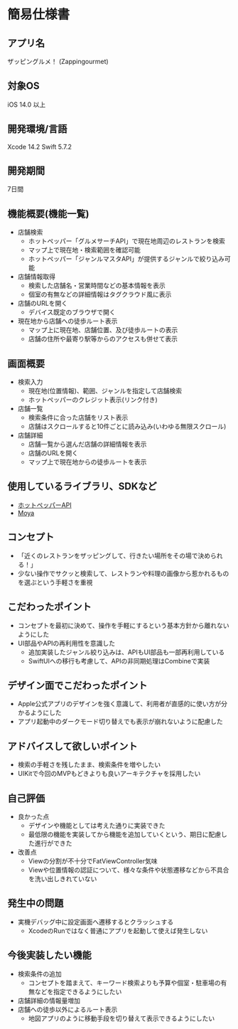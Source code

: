 # 簡易仕様書

## アプリ名
ザッピングルメ！ (Zappingourmet)

## 対象OS
iOS 14.0 以上

## 開発環境/言語
Xcode 14.2
Swift 5.7.2

## 開発期間
7日間

## 機能概要(機能一覧)
- 店舗検索
  - ホットペッパー「グルメサーチAPI」で現在地周辺のレストランを検索
  - マップ上で現在地・検索範囲を確認可能
  - ホットペッパー「ジャンルマスタAPI」が提供するジャンルで絞り込み可能
- 店舗情報取得
  - 検索した店舗名・営業時間などの基本情報を表示
  - 個室の有無などの詳細情報はタグクラウド風に表示
- 店舗のURLを開く
  - デバイス既定のブラウザで開く
- 現在地から店舗への徒歩ルート表示
  - マップ上に現在地、店舗位置、及び徒歩ルートの表示
  - 店舗の住所や最寄り駅等からのアクセスも併せて表示

## 画面概要
- 検索入力
  - 現在地(位置情報)、範囲、ジャンルを指定して店舗検索
  - ホットペッパーのクレジット表示(リンク付き)
- 店舗一覧
  - 検索条件に合った店舗をリスト表示
  - 店舗はスクロールすると10件ごとに読み込み(いわゆる無限スクロール)
- 店舗詳細
  - 店舗一覧から選んだ店舗の詳細情報を表示
  - 店舗のURLを開く
  - マップ上で現在地からの徒歩ルートを表示

## 使用しているライブラリ、SDKなど
- [ホットペッパーAPI](https://webservice.recruit.co.jp/doc/hotpepper/reference.html)
- [Moya](https://github.com/Moya/Moya)

## コンセプト
- 「近くのレストランをザッピングして、行きたい場所をその場で決められる！」
- 少ない操作でサクッと検索して、レストランや料理の画像から惹かれるものを選ぶという手軽さを重視

## こだわったポイント
- コンセプトを最初に決めて、操作を手軽にするという基本方針から離れないようにした
- UI部品やAPIの再利用性を意識した
  - 追加実装したジャンル絞り込みは、APIもUI部品も一部再利用している
  - SwiftUIへの移行も考慮して、APIの非同期処理はCombineで実装

## デザイン面でこだわったポイント
- Apple公式アプリのデザインを強く意識して、利用者が直感的に使い方が分かるようにした
- アプリ起動中のダークモード切り替えでも表示が崩れないように配慮した

## アドバイスして欲しいポイント
- 検索の手軽さを残したまま、検索条件を増やしたい
- UIKitで今回のMVPもどきよりも良いアーキテクチャを採用したい

## 自己評価
- 良かった点
  - デザインや機能としては考えた通りに実装できた
  - 最低限の機能を実装してから機能を追加していくという、期日に配慮した進行ができた
- 改善点
  - Viewの分割が不十分でFatViewController気味
  - Viewや位置情報の認証について、様々な条件や状態遷移などから不具合を洗い出しきれていない

## 発生中の問題
- 実機デバッグ中に設定画面へ遷移するとクラッシュする
  - XcodeのRunではなく普通にアプリを起動して使えば発生しない

## 今後実装したい機能
- 検索条件の追加
  - コンセプトを踏まえて、キーワード検索よりも予算や個室・駐車場の有無などを指定できるようにしたい
- 店舗詳細の情報量増加
- 店舗への徒歩以外によるルート表示
  - 地図アプリのように移動手段を切り替えて表示できるようにしたい
